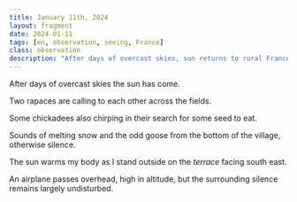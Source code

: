 ```yaml
---
title: January 11th, 2024
layout: fragment
date: 2024-01-11
tags: [en, observation, seeing, France]
class: observation
description: "After days of overcast skies, sun returns to rural France—birds of prey call across fields while chickadees search for seeds in the warming silence."
---
```



After days of overcast skies the sun has come.

Two rapaces are calling to each other across the fields. 

Some chickadees also chirping in their search for some seed to eat.

Sounds of melting snow and the odd goose from the bottom of the village, otherwise  silence.

The sun warms my body as I stand outside on the *terrace* facing south east.

An airplane passes overhead, high in altitude, but the surrounding silence remains largely undisturbed.

<!-- 
Observation formatted with specialized formatter for Animal Rationis Capax
Observation type: observation
Generated: 2025-06-09 13:56:57
-->